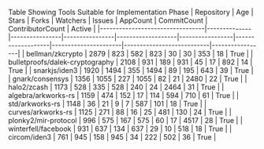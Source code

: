 Table Showing Tools Suitable for Implementation Phase
| Repository        | Age | Stars | Forks | Watchers | Issues | AppCount | CommitCount | ContributorCount | Active |
|---------------------------------|--------------|----------------|----------------|-------------------|-----------------|-------------------|----------------------|---------------------------|-----------------|
| bellman/zkcrypto                | 2879         | 823            | 582            | 823               | 30              | 30                | 353                  | 18                        | True            |
| bulletproofs/dalek-cryptography | 2108         | 931            | 189            | 931               | 45              | 17                | 892                  | 14                        | True            |
| snarkjs/iden3                   | 1920         | 1494           | 355            | 1494              | 89              | 195               | 643                  | 39                        | True            |
| gnark/consensys                 | 1356         | 1055           | 227            | 1055              | 82              | 21                | 2480                 | 22                        | True            |
| halo2/zcash                     | 1173         | 528            | 335            | 528               | 240             | 24                | 2464                 | 31                        | True            |
| algebra/arkworks-rs             | 1159         | 474            | 152            | 17                | 114             | 594               | 710                  | 61                        | True            |
| std/arkworks-rs                 | 1148         | 36             | 21             | 9                 | 7               | 587               | 101                  | 18                        | True            |
| curves/arkworks-rs              | 1125         | 271            | 88             | 16                | 25              | 481               | 130                  | 24                        | True            |
| plonky2/mir-protocol            | 996          | 575            | 167            | 575               | 60              | 17                | 4517                 | 28                        | True            |
| winterfell/facebook             | 931          | 637            | 134            | 637               | 29              | 10                | 518                  | 18                        | True            |
| circom/iden3                    | 761          | 945            | 158            | 945               | 34              | 222               | 502                  | 36                        | True            |
 
